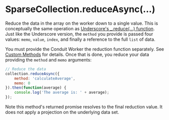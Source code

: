 # SparseCollection.reduceAsync(...)
Reduce the data in the array on the worker down to a single value.  This is conceptually the same operation as 
[Underscore's _.reduce(...) function](http://underscorejs.org/#reduce).  Just like the Underscore version, the `method` 
you provide is passed four values:  `memo`, `value`, `index`, and finally a reference to the full `list` of data.

You must provide the Conduit Worker the reduction function separately.  See [Custom Methods](customMethods.html) for
details. Once that is done, you reduce your data providing the `method` and `memo` arguments:

```javascript
// Reduce the data
collection.reduceAsync({
    method: 'calculateAverage',
    memo: 0
}).then(function(average) {
    console.log('The average is: ' + average);
});
```

Note this method's returned promise resolves to the final reduction value.  It does not apply a projection on the 
underlying data set.